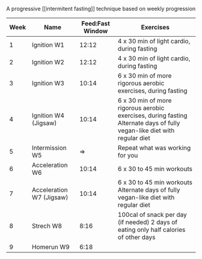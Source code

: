 A progressive [[intermitent fasting]] technique based on weekly progression

| Week | Name                     | Feed:Fast Window | Exercises                                                                                                               |
| ---- | ------------------------ | ---------------- | ----------------------------------------------------------------------------------------------------------------------- |
| 1    | Ignition W1              | 12:12            | 4 x 30 min of light cardio, during fasting                                                                              |
| 2    | Ignition W2              | 12:12            | 4 x 30 min of light cardio, during fasting                                                                              |
| 3    | Ignition W3              | 10:14            | 6 x 30 min of more rigorous aerobic exercises, during fasting                                                           |
| 4    | Ignition W4 (Jigsaw)     | 10:14            | 6 x 30 min of more rigorous aerobic exercises, during fasting Alternate days of fully vegan-like diet with regular diet |
| 5    | Intermission W5          | =>               | Repeat what was working for you                                                                                         |
| 6    | Acceleration W6          | 10:14            | 6 x 30 to 45 min workouts                                                                                               |
| 7    | Acceleration W7 (Jigsaw) | 10:14            | 6 x 30 to 45 min workouts Alternate days of fully vegan-like diet with regular diet                                     |
| 8    | Strech W8                | 8:16             | 100cal of snack per day (if needed) 2 days of eating only half calories of other days                                   |
| 9    | Homerun W9               | 6:18             |                                                                                                                         |
